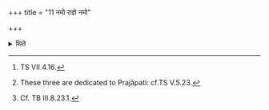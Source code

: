 +++
title = "11 नमो राज्ञे नमो"

+++

<details><summary>थिते</summary>

11. With (the section beginning with) namo rājñe namo varuṇāya[^1] he dedicates the horse, the hornless goat, and the Gomr̥ga[^2] towards the sacrifical post which stands exactly infront of the fire[^3] and also those (animals) for which a specific place has not been prescribed, by means of a Vetasa-branch.  

[^1]: TS VII.4.16.  

[^2]: These three are dedicated to Prajāpati: cf.TS V.5.23.  

[^3]: Cf. TB III.8.23.1.  
</details>
